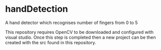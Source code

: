 # handDetection
A hand detector which recognises number of fingers from 0 to 5

This repository requires OpenCV to be downloaded and configured with visual studio.
Once this step is completed then a new project can be then created with the src found in this repository.
